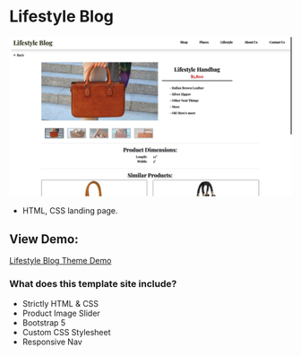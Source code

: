 # Lifestyle Blog
![Lifestyle Blog Shop Theme](https://github.com/MattMarquise/Lifestyle-Blog-Shop-Page/blob/main/lifestyleproduct.jpg)

- HTML, CSS landing page.

## View Demo:
[Lifestyle Blog Theme Demo](https://matthewmarquise.com/lifestyleblog)

### What does this template site include?
 - Strictly HTML & CSS
 - Product Image Slider
 - Bootstrap 5
 - Custom CSS Stylesheet
 - Responsive Nav

